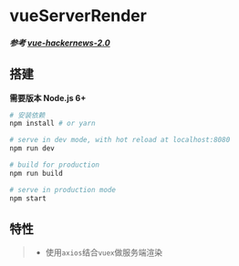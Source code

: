 # vueServerRender
##### 参考 [vue-hackernews-2.0](https://github.com/vuejs/vue-hackernews-2.0)

## 搭建

**需要版本 Node.js 6+**

``` bash
# 安装依赖
npm install # or yarn

# serve in dev mode, with hot reload at localhost:8080
npm run dev

# build for production
npm run build

# serve in production mode
npm start
```

## 特性

> + 使用`axios`结合`vuex`做服务端渲染
